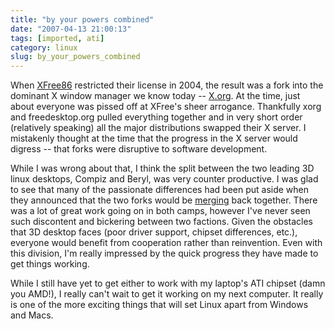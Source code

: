 ```yaml
---
title: "by your powers combined"
date: "2007-04-13 21:00:13"
tags: [imported, ati]
category: linux
slug: by_your_powers_combined
---
```


When <a href="http://en.wikipedia.org/wiki/XFree86">XFree86</a> restricted their license in 2004, the result was a fork into the dominant X window manager we know today -- <a href="http://en.wikipedia.org/wiki/X.Org">X.org</a>. At the time, just about everyone was pissed off at XFree's sheer arrogance. Thankfully xorg and freedesktop.org pulled everything together and in very short order (relatively speaking) all the major distributions swapped their X server. I mistakenly thought at the time that the progress in the X server would digress -- that forks were disruptive to software development.

While I was wrong about that, I think the split between the two leading 3D linux desktops, Compiz and Beryl, was very counter productive. I was glad to see that many of the passionate differences had been put aside when they announced that the two forks would be <a href="http://compiz.blogspot.com/2007/04/official-announcement-of-merge.html">merging</a> back together. There was a lot of great work going on in both camps, however I've never seen such discontent and bickering between two factions. Given the obstacles that 3D desktop faces (poor driver support, chipset differences, etc.), everyone would benefit from cooperation rather than reinvention. Even with this division, I'm really impressed by the quick progress they have made to get things working.

While I still have yet to get either to work with my laptop's ATI chipset (damn you AMD!), I really can't wait to get it working on my next computer. It really is one of the more exciting things that will set Linux apart from Windows and Macs.
